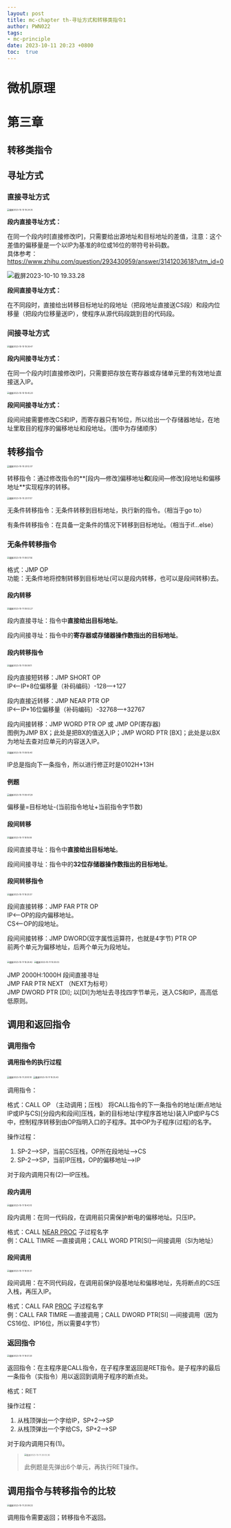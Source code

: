 ```yaml
---
layout: post
title: mc-chapter th-寻址方式和转移类指令1
author: PWN022
tags:
- mc-principle
date: 2023-10-11 20:23 +0800
toc:  true
---
```


# 微机原理

# 第三章

## 转移类指令

## 寻址方式

### 直接寻址方式

<img src="https://cdn.jsdelivr.net/gh/PWN022/POFMC/my_screenshot/%E6%88%AA%E5%B1%8F2023-10-10%2019.24.35.png" alt="截屏2023-10-10 19.24.35" style="zoom:33%;" />

**段内直接寻址方式：**

在同一个段内时[直接修改IP]，只需要给出源地址和目标地址的差值，注意：这个差值的偏移量是一个以IP为基准的8位或16位的带符号补码数。  
具体参考：https://www.zhihu.com/question/293430959/answer/3141203618?utm_id=0

![截屏2023-10-10 19.33.28](https://cdn.jsdelivr.net/gh/PWN022/POFMC/my_screenshot/%E6%88%AA%E5%B1%8F2023-10-10%2019.33.28.png)

**段间直接寻址方式：**

在不同段时，直接给出转移目标地址的段地址（把段地址直接送CS段）和段内位移量（把段内位移量送IP），使程序从源代码段跳到目的代码段。

### 间接寻址方式

<img src="https://cdn.jsdelivr.net/gh/PWN022/POFMC/my_screenshot/%E6%88%AA%E5%B1%8F2023-10-10%2019.38.47.png" alt="截屏2023-10-10 19.38.47" style="zoom:33%;" />

**段内间接寻址方式：**

在同一个段内时[直接修改IP]，只需要把存放在寄存器或存储单元里的有效地址直接送入IP。

<img src="https://cdn.jsdelivr.net/gh/PWN022/POFMC/my_screenshot/%E6%88%AA%E5%B1%8F2023-10-10%2019.45.20.png" alt="截屏2023-10-10 19.45.20" style="zoom:33%;" />

**段间间接寻址方式：**

段间间接需要修改CS和IP，而寄存器只有16位，所以给出一个存储器地址，在地址里取目的程序的偏移地址和段地址。（图中为存储顺序）

## 转移指令

<img src="https://cdn.jsdelivr.net/gh/PWN022/POFMC/my_screenshot/%E6%88%AA%E5%B1%8F2023-10-10%2020.12.07.png" alt="截屏2023-10-10 20.12.07" style="zoom:33%;" />

转移指令：通过修改指令的**[段内—修改]偏移地址**和**[段间—修改]段地址和偏移地址**实现程序的转移。

<img src="https://cdn.jsdelivr.net/gh/PWN022/POFMC/my_screenshot/%E6%88%AA%E5%B1%8F2023-10-10%2020.17.07.png" alt="截屏2023-10-10 20.17.07" style="zoom:33%;" />

无条件转移指令：无条件转移到目标地址，执行新的指令。（相当于go to）

有条件转移指令：在具备一定条件的情况下转移到目标地址。（相当于if...else）

### 无条件转移指令

<img src="https://cdn.jsdelivr.net/gh/PWN022/POFMC/my_screenshot/%E6%88%AA%E5%B1%8F2023-10-11%2008.57.56.png" alt="截屏2023-10-11 08.57.56" style="zoom:33%;" />

格式：JMP OP  
功能：无条件地将控制转移到目标地址(可以是段内转移，也可以是段间转移)去。

#### 段内转移

<img src="https://cdn.jsdelivr.net/gh/PWN022/POFMC/my_screenshot/%E6%88%AA%E5%B1%8F2023-10-11%2009.02.27.png" alt="截屏2023-10-11 09.02.27" style="zoom:33%;" />

段内直接寻址：指令中**直接给出目标地址**。

段内间接寻址：指令中的**寄存器或存储器操作数指出的目标地址**。

#### 段内转移指令

<img src="https://cdn.jsdelivr.net/gh/PWN022/POFMC/my_screenshot/%E6%88%AA%E5%B1%8F2023-10-11%2009.08.11.png" alt="截屏2023-10-11 09.08.11" style="zoom:33%;" />

段内直接短转移：JMP SHORT OP  
IP<—IP+8位偏移量（补码编码）-128—+127

段内直接近转移：JMP NEAR PTR OP  
IP<—IP+16位偏移量（补码编码）-32768—+32767

段内间接转移：JMP WORD PTR OP 或 JMP OP(寄存器)  
图例为JMP BX；此处是把BX的值送入IP；JMP WORD PTR [BX]；此处是以BX为地址去查对应单元的内容送入IP。

<img src="https://cdn.jsdelivr.net/gh/PWN022/POFMC/my_screenshot/%E6%88%AA%E5%B1%8F2023-10-11%2009.19.40.png" alt="截屏2023-10-11 09.19.40" style="zoom:33%;" />

IP总是指向下一条指令，所以进行修正时是0102H+13H

#### 例题

<img src="https://cdn.jsdelivr.net/gh/PWN022/POFMC/my_screenshot/%E6%88%AA%E5%B1%8F2023-10-11%2009.47.29.png" alt="截屏2023-10-11 09.47.29" style="zoom:33%;" />

偏移量=目标地址-(当前指令地址+当前指令字节数)

#### 段间转移

<img src="https://cdn.jsdelivr.net/gh/PWN022/POFMC/my_screenshot/%E6%88%AA%E5%B1%8F2023-10-11%2019.19.08.png" alt="截屏2023-10-11 19.19.08" style="zoom:33%;" />

段间直接寻址：指令中**直接给出目标地址**。

段间间接寻址：指令中的**32位存储器操作数指出的目标地址**。

#### 段间转移指令

<img src="https://cdn.jsdelivr.net/gh/PWN022/POFMC/my_screenshot/%E6%88%AA%E5%B1%8F2023-10-11%2019.25.57.png" alt="截屏2023-10-11 19.25.57" style="zoom:33%;" />

段间直接转移：JMP FAR PTR OP  
IP<—OP的段内偏移地址。  
CS<—OP的段地址。

段间间接转移：JMP DWORD(双字属性运算符，也就是4字节) PTR OP  
前两个单元为偏移地址，后两个单元为段地址。

<img src="https://cdn.jsdelivr.net/gh/PWN022/POFMC/my_screenshot/%E6%88%AA%E5%B1%8F2023-10-11%2019.28.42.png" alt="截屏2023-10-11 19.28.42" style="zoom:33%;" />

<img src="https://cdn.jsdelivr.net/gh/PWN022/POFMC/my_screenshot/%E6%88%AA%E5%B1%8F2023-10-11%2019.30.03.png" alt="截屏2023-10-11 19.30.03" style="zoom:33%;" />

JMP 2000H:1000H 段间直接寻址  
JMP FAR PTR NEXT （NEXT为标号）  
JMP DWORD PTR [DI]; 以[DI]为地址去寻找四字节单元，送入CS和IP，高高低低原则。

## 调用和返回指令

### 调用指令

**调用指令的执行过程**

<img src="https://cdn.jsdelivr.net/gh/PWN022/POFMC/my_screenshot/%E6%88%AA%E5%B1%8F2023-10-11%2020.10.10.png" alt="截屏2023-10-11 20.10.10" style="zoom:33%;" />

<img src="https://cdn.jsdelivr.net/gh/PWN022/POFMC/my_screenshot/%E6%88%AA%E5%B1%8F2023-10-11%2019.35.43.png" alt="截屏2023-10-11 19.35.43" style="zoom:33%;" />

调用指令：

格式：CALL OP （主动调用；压栈）
将CALL指令的下一条指令的地址(断点地址IP或IP与CS)[分段内和段间]压栈，新的目标地址(字程序首地址)装入IP或IP与CS中，控制程序转移到由OP指明入口的子程序。其中OP为子程序(过程)的名字。

操作过程：

1. SP-2—>SP，当前CS压栈，OP所在段地址—>CS
2. SP-2—>SP，当前IP压栈，OP的偏移地址—>IP

对于段内调用只有(2)—IP压栈。

#### 段内调用

<img src="https://cdn.jsdelivr.net/gh/PWN022/POFMC/my_screenshot/%E6%88%AA%E5%B1%8F2023-10-11%2019.43.10.png" alt="截屏2023-10-11 19.43.10" style="zoom:33%;" />

段内调用：在同一代码段，在调用前只需保护断电的偏移地址。只压IP。

格式：CALL <u>NEAR PROC</u> 子过程名字  
例：CALL TIMRE —直接调用；CALL WORD PTR[SI]—间接调用（SI为地址）

#### 段间调用

<img src="https://cdn.jsdelivr.net/gh/PWN022/POFMC/my_screenshot/%E6%88%AA%E5%B1%8F2023-10-11%2019.50.31.png" alt="截屏2023-10-11 19.50.31" style="zoom:33%;" />

段间调用：在不同代码段，在调用前保护段基地址和偏移地址，先将断点的CS压入栈，再压入IP。

格式：CALL FAR <u>PROC</u> 子过程名字  
例：CALL FAR TIMRE —直接调用；CALL DWORD PTR[SI] —间接调用（因为CS16位、IP16位，所以需要4字节）

### 返回指令

<img src="https://cdn.jsdelivr.net/gh/PWN022/POFMC/my_screenshot/%E6%88%AA%E5%B1%8F2023-10-11%2019.57.20.png" alt="截屏2023-10-11 19.57.20" style="zoom:33%;" />

返回指令：在主程序是CALL指令，在子程序里返回是RET指令。是子程序的最后一条指令（实指令）用以返回到调用子程序的断点处。

格式：RET

操作过程：

1. 从栈顶弹出一个字给IP，SP+2—>SP
2. 从栈顶弹出一个字给CS，SP+2—>SP

对于段内调用只有(1)。

> <img src="https://cdn.jsdelivr.net/gh/PWN022/POFMC/my_screenshot/%E6%88%AA%E5%B1%8F2023-10-11%2020.03.36.png" alt="截屏2023-10-11 20.03.36" style="zoom:33%;" />
>
> 此例题是先弹出6个单元，再执行RET操作。

## 调用指令与转移指令的比较

<img src="https://cdn.jsdelivr.net/gh/PWN022/POFMC/my_screenshot/%E6%88%AA%E5%B1%8F2023-10-11%2020.08.33.png" alt="截屏2023-10-11 20.08.33" style="zoom:33%;" />

调用指令需要返回；转移指令不返回。

